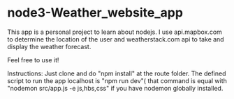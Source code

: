# node3-Weather_website_app

This app is a personal project to learn about nodejs.
I use api.mapbox.com to determine the location of the user and
weatherstack.com api to take and display the weather forecast.

Feel free to use it!

Instructions:
Just clone and do "npm install" at the route folder.
The defined script to run the app localhost is "npm run dev"( that command is 
equal with "nodemon src/app.js -e js,hbs,css" if you have nodemon globally installed.
